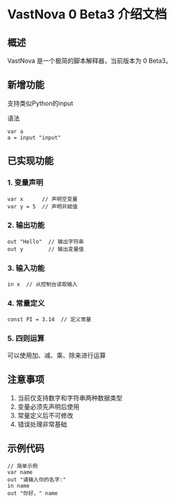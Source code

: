# VastNova 0 Beta3 介绍文档

## 概述
VastNova 是一个极简的脚本解释器，当前版本为 0 Beta3。

## 新增功能
支持类似Python的input

语法
```vastnova
var a
a = input "input"
```

## 已实现功能

### 1. 变量声明
```vastnova
var x      // 声明空变量
var y = 5  // 声明并赋值
```

### 2. 输出功能
```vastnova
out "Hello"  // 输出字符串
out y        // 输出变量值
```

### 3. 输入功能
```vastnova
in x  // 从控制台读取输入
```

### 4. 常量定义
```vastnova
const PI = 3.14  // 定义常量
```

### 5. 四则运算
可以使用加、减、乘、除来进行运算

## 注意事项
1. 当前仅支持数字和字符串两种数据类型
2. 变量必须先声明后使用
3. 常量定义后不可修改
4. 错误处理非常基础

## 示例代码
```vastnova
// 简单示例
var name
out "请输入你的名字:"
in name
out "你好，" name
```



